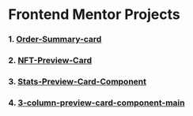 # Frontend Mentor Projects
### 1. [ Order-Summary-card](./01-Order-Summary-card/index.html)
### 2. [ NFT-Preview-Card](./02-NFT-Preview-Card/index.html)
### 3. [ Stats-Preview-Card-Component](./03-Stats-Preview-Card-Component/index.html)
### 4. [ 3-column-preview-card-component-main](./04-3-column-preview-card-component-main/index.html)

 

